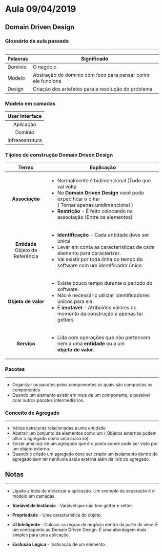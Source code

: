 # Aula 09/04/2019

## Domain Driven Design

### Glossário da aula passada
***
Palavras | Significado
---------|------------
Domínio | O negócio 
Modelo | Abstração do domínio com foco para pensar como ele funciona
Design | Criação dos artefatos para a resolução do problema

### Modelo em camadas

 User Interface|
:------------------------------------:|
Aplicação | 
Domínio | 
Infreaestrutura |

### Tijolos de construção **Domain Driven Design**

Termo | Explicação
:------:|--------
**Associação** | <ul> <li> Normalmente é bidimencional (Tudo que vai volta</li><li> No **Domain Driven Design** você pode expecificar o olhar <br>( Tornar apenas unidimencional )</li><li>**Restrição** -  É feito colocando na associação (Entre os elementos)</li></ul>
**Entidade** <br> Objeto de Referência | <ul><li> **Identificação** - Cada entidade deve ser única</li><li>Levar em conta as características de cada elemento para caracterizar.</li><li>Vai existir por toda linha do tempo do software com um identificador único.</li></ul>
**Objeto de valor** | <ul><li> Existe pouco tempo durante o período do software. </li><li>Não é necessário utilizar identificadores únicos para ela.</li><li>É **imutável** - Atribuidos valores no momento da construção e apenas ter getters</li></ul>
**Serviço** |  <ul><li>Lida com operações que não pertencem nem a uma **entidade** ou a um<br> **objeto de valor**.</li></ul>


### Pacotes
***
* Organizar os pacotes pelos componentes os quais são compostos os componentes
* Quando um elemento existir em mais de um componente, é possível criar outros pacotes intermediários.

### Conceito de Agregado
***
* Várias estruturas relacionadas a uma entidade
* Abstrair um conjunto de elementos como um ( Objetos externos podem olhar o agregado como uma coisa só).
* Existe uma raiz de um agregado que é o ponto aonde pode ser visto por um objeto externo.
* Quando é criado um agregado deve ser criado um isolamento dentro do agregado sem ter nenhuma saída externa além da raíz do agregado.



## Notas
***
* Ligado a idéia de molarizar a aplicação. Um exemplo da separação é o modelo em camadas.

* **Variável de Instância** - Variável que não tem getter e setter.
* **Propriedade** - Uma característica do objeto.
* **UI Inteligente** - Colocar as regras de negócio dentro da parte do view. É um contraponto ao Domain Driven Design. É uma abordagem mais simples para uma aplicação.
* **Exclusão Lógica** - Inativação de um elemento.